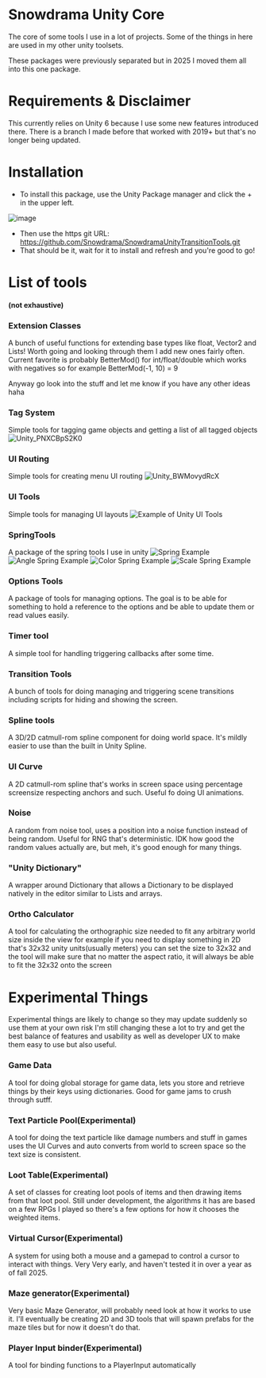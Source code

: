 # Snowdrama Unity Core
The core of some tools I use in a lot of projects. Some of the things in here are used in my other unity toolsets.

These packages were previously separated but in 2025 I moved them all into this one package.

# Requirements & Disclaimer
This currently relies on Unity 6 because I use some new features introduced there. There is a branch I made before that worked with 2019+ but that's no longer being updated.

# Installation
* To install this package, use the Unity Package manager and click the + in the upper left.

![image](https://user-images.githubusercontent.com/1271916/139389113-88e7b032-0f93-42b2-ad80-10700baca435.png)
* Then use the https git URL: https://github.com/Snowdrama/SnowdramaUnityTransitionTools.git
* That should be it, wait for it to install and refresh and you're good to go!

# List of tools
#### (not exhaustive)

### Extension Classes
A bunch of useful functions for extending base types like float, Vector2 and Lists! Worth going and looking through them I add new ones fairly often. Current favorite is probably BetterMod() for int/float/double which works with negatives so for example BetterMod(-1, 10) = 9 

Anyway go look into the stuff and let me know if you have any other ideas haha

### Tag System

Simple tools for tagging game objects and getting a list of all tagged objects
![Unity_PNXCBpS2K0](https://user-images.githubusercontent.com/1271916/159188046-1bdcef37-f47c-4adb-82e2-790a19377040.gif)

### UI Routing

Simple tools for creating menu UI routing
![Unity_BWMovydRcX](https://user-images.githubusercontent.com/1271916/159188089-17dc87a8-73b5-4cda-807b-c25ba3507e94.gif)

### UI Tools
Simple tools for managing UI layouts
![Example of Unity UI Tools](./Resources~/Screenshot.png)

### SpringTools
A package of the spring tools I use in unity
![Spring Example](./Resources~/Unity_SpringExample.gif)
![Angle Spring Example](./Resources~/Unity_AngleSpin.gif)
![Color Spring Example](./Resources~/Unity_ColorSpring.gif)
![Scale Spring Example](./Resources~/Unity_ScaleSpring.gif)

### Options Tools
A package of tools for managing options.
The goal is to be able for something to hold a reference to the options and be able to update them or read values easily.

### Timer tool
A simple tool for handling triggering callbacks after some time. 

### Transition Tools
A bunch of tools for doing managing and triggering scene transitions including scripts for hiding and showing the screen. 

### Spline tools
A 3D/2D catmull-rom spline component for doing world space. It's mildly easier to use than the built in Unity Spline. 

### UI Curve
A 2D catmull-rom spline that's works in screen space using percentage screensize respecting anchors and such. Useful fo doing UI animations.

### Noise
A random from noise tool, uses a position into a noise function instead of being random. Useful for RNG that's deterministic. IDK how good the random values actually are, but meh, it's good enough for many things. 

### "Unity Dictionary"
A wrapper around Dictionary that allows a Dictionary to be displayed natively in the editor similar to Lists and arrays. 

### Ortho Calculator
A tool for calculating the orthographic size needed to fit any arbitrary world size inside the view for example if you need to display something in 2D that's 32x32 unity units(usually meters) you can set the size to 32x32 and the tool will make sure that no matter the aspect ratio, it will always be able to fit the 32x32 onto the screen

# Experimental Things
Experimental things are likely to change so they may update suddenly so use them at your own risk I'm still changing these a lot to try and get the best balance of features and usability as well as developer UX to make them easy to use but also useful.

### Game Data
A tool for doing global storage for game data, lets you store and retrieve things by their keys using dictionaries. Good for game jams to crush through sutff.

### Text Particle Pool(Experimental)
A tool for doing the text particle like damage numbers and stuff in games uses the UI Curves and auto converts from world to screen space so the text size is consistent.

### Loot Table(Experimental)
A set of classes for creating loot pools of items and then drawing items from that loot pool. Still under development, the algorithms it has are based on a few RPGs I played so there's a few options for how it chooses the weighted items. 

### Virtual Cursor(Experimental)
A system for using both a mouse and a gamepad to control a cursor to interact with things. Very Very early, and haven't tested it in over a year as of fall 2025. 

### Maze generator(Experimental)
Very basic Maze Generator, will probably need look at how it works to use it. I'll eventually be creating 2D and 3D tools that will spawn prefabs for the maze tiles but for now it doesn't do that. 

### Player Input binder(Experimental)
A tool for binding functions to a PlayerInput automatically
